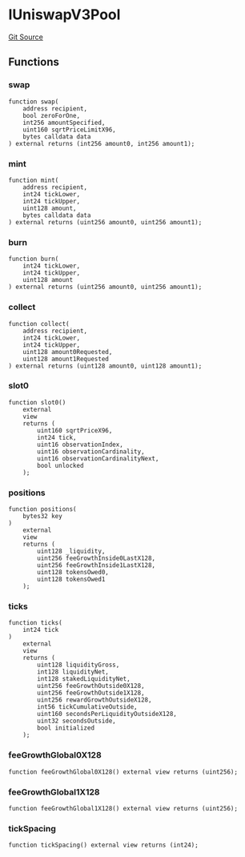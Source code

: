 # IUniswapV3Pool
[Git Source](https://github.com/ArrakisFinance/arrakis-modular/arrakis-modular/blob/main/src/interfaces/IUniswapV3Pool.sol)


## Functions
### swap


```solidity
function swap(
    address recipient,
    bool zeroForOne,
    int256 amountSpecified,
    uint160 sqrtPriceLimitX96,
    bytes calldata data
) external returns (int256 amount0, int256 amount1);
```

### mint


```solidity
function mint(
    address recipient,
    int24 tickLower,
    int24 tickUpper,
    uint128 amount,
    bytes calldata data
) external returns (uint256 amount0, uint256 amount1);
```

### burn


```solidity
function burn(
    int24 tickLower,
    int24 tickUpper,
    uint128 amount
) external returns (uint256 amount0, uint256 amount1);
```

### collect


```solidity
function collect(
    address recipient,
    int24 tickLower,
    int24 tickUpper,
    uint128 amount0Requested,
    uint128 amount1Requested
) external returns (uint128 amount0, uint128 amount1);
```

### slot0


```solidity
function slot0()
    external
    view
    returns (
        uint160 sqrtPriceX96,
        int24 tick,
        uint16 observationIndex,
        uint16 observationCardinality,
        uint16 observationCardinalityNext,
        bool unlocked
    );
```

### positions


```solidity
function positions(
    bytes32 key
)
    external
    view
    returns (
        uint128 _liquidity,
        uint256 feeGrowthInside0LastX128,
        uint256 feeGrowthInside1LastX128,
        uint128 tokensOwed0,
        uint128 tokensOwed1
    );
```

### ticks


```solidity
function ticks(
    int24 tick
)
    external
    view
    returns (
        uint128 liquidityGross,
        int128 liquidityNet,
        int128 stakedLiquidityNet,
        uint256 feeGrowthOutside0X128,
        uint256 feeGrowthOutside1X128,
        uint256 rewardGrowthOutsideX128,
        int56 tickCumulativeOutside,
        uint160 secondsPerLiquidityOutsideX128,
        uint32 secondsOutside,
        bool initialized
    );
```

### feeGrowthGlobal0X128


```solidity
function feeGrowthGlobal0X128() external view returns (uint256);
```

### feeGrowthGlobal1X128


```solidity
function feeGrowthGlobal1X128() external view returns (uint256);
```

### tickSpacing


```solidity
function tickSpacing() external view returns (int24);
```


